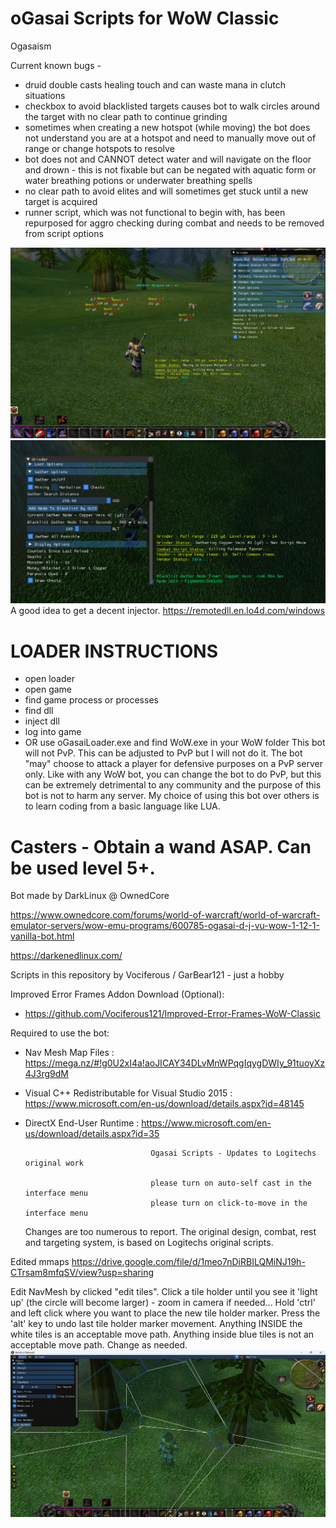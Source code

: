  # oGasai Scripts for WoW Classic
 Ogasaism

 Current known bugs - 
 - druid double casts healing touch and can waste mana in clutch situations
 - checkbox to avoid blacklisted targets causes bot to walk circles around the target with no clear path to continue grinding
 - sometimes when creating a new hotspot (while moving) the bot does not understand you are at a hotspot and need to manually move out of range or change hotspots to resolve
 - bot does not and CANNOT detect water and will navigate on the floor and drown - this is not fixable but can be negated with aquatic form or water breathing potions or underwater breathing spells
 - no clear path to avoid elites and will sometimes get stuck until a new target is acquired
 - runner script, which was not functional to begin with, has been repurposed for aggro checking during combat and needs to be removed from script options

![oGasai](https://github.com/vociferous1212/Ogasai-pic/blob/main/oGasai.png?raw=true)
![oGasai](https://github.com/vociferous1212/Ogasai-pic/blob/main/blacklist.png?raw=true)
A good idea to get a decent injector.
 https://remotedll.en.lo4d.com/windows

 # LOADER INSTRUCTIONS
 - open loader
 - open game
 - find game process or processes
 - find dll
 - inject dll
 - log into game
 - OR use oGasaiLoader.exe and find WoW.exe in your WoW folder
This bot will not PvP. This can be adjusted to PvP but I will not do it. The bot "may" choose to attack a player for defensive purposes on a PvP server only. Like with any WoW bot, you can change the bot to do PvP, but this can be extremely detrimental to any community and the purpose of this bot is not to harm any server. My choice of using this bot over others is to learn coding from a basic language like LUA.

# Casters - Obtain a wand ASAP. Can be used level 5+.

Bot made by DarkLinux @ OwnedCore

https://www.ownedcore.com/forums/world-of-warcraft/world-of-warcraft-emulator-servers/wow-emu-programs/600785-ogasai-d-j-vu-wow-1-12-1-vanilla-bot.html

https://darkenedlinux.com/

Scripts in this repository by Vociferous / GarBear121 - just a hobby

Improved Error Frames Addon Download (Optional):
 - https://github.com/Vociferous121/Improved-Error-Frames-WoW-Classic

Required to use the bot:
- Nav Mesh Map Files : https://mega.nz/#!g0U2xI4a!aoJICAY34DLvMnWPqgIqygDWIy_91tuoyXz4J3rg9dM
- Visual C++ Redistributable for Visual Studio 2015 : https://www.microsoft.com/en-us/download/details.aspx?id=48145
- DirectX End-User Runtime : https://www.microsoft.com/en-us/download/details.aspx?id=35






                                  Ogasai Scripts - Updates to Logitechs original work
                                     
                                  please turn on auto-self cast in the interface menu
                                  please turn on click-to-move in the interface menu
 
  Changes are too numerous to report. The original design, combat, rest and targeting system, is based on Logitechs original scripts. 


Edited mmaps
https://drive.google.com/file/d/1meo7nDiRBILQMiNJ19h-CTrsam8mfqSV/view?usp=sharing

Edit NavMesh by clicked "edit tiles". Click a tile holder until you see it 'light up' (the circle will become larger) - zoom in camera if needed... Hold 'ctrl' and left click where you want to place the new tile holder marker. Press the 'alt' key to undo last tile holder marker movement. Anything INSIDE the white tiles is an acceptable move path. Anything inside blue tiles is not an acceptable move path. Change as needed. 
![oGasai](https://github.com/vociferous1212/Ogasai-pic/blob/main/mmaps.png?raw=true)
